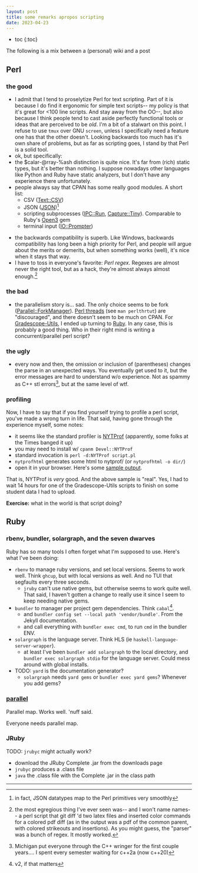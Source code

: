 ```yaml
---
layout: post
title: some remarks apropos scripting
date: 2023-04-23
---
```

- toc
{:toc}

The following is a mix between a (personal) wiki and a post

## Perl

### the good
- I admit that I tend to proselytize Perl for text scripting.
Part of it is because I do find it ergonomic for simple text scripts--
my policy is that it's great for <100 line scripts. And stay away from the OO--,
but also because I think people tend to cast aside perfectly functional tools or ideas that are perceived to be *old*.
I'm a bit of a stalwart on this point.
I refuse to use `tmux` over GNU `screen`, unless I specifically need a feature one has that the other doesn't.
Looking backwards too much has it's own share of problems,
but as far as scripting goes, I stand by that Perl is a solid tool.
- ok, but specifically:
- the $calar-@rray-%ash distinction is quite nice. It's far from (rich) static types, but it's better than nothing.
I suppose nowadays other languages like Python and Ruby have static analyzers, but I don't have any experience there unfortunately.
- people always say that CPAN has some really good modules.
A short list:
    - CSV ([Text::CSV](https://metacpan.org/pod/Text::CSV))
    - JSON ([JSON](https://metacpan.org/pod/JSON))[^2]
    - scripting subprocesses ([IPC::Run](https://metacpan.org/pod/IPC::Run), [Capture::Tiny](https://metacpan.org/pod/Capture::Tiny)).
    Comparable to Ruby's [Open3](https://docs.ruby-lang.org/en/master/Open3.html) gem
    - terminal input ([IO::Prompter](https://metacpan.org/pod/IO::Prompter))

[^2]: in fact, JSON datatypes map to the Perl primitives very smoothly
- the backwards compatibility is superb.
Like Windows, backwards compatibility has long been a high priority for Perl,
and people will argue about the merits or demerits, but when something works (well), it's nice when it stays that way.
- I have to toss in everyone's favorite: *Perl regex*.
Regexes are almost never the right tool, but as a hack, they're almost always almost enough.[^3]

[^3]: the most egregious thing I've ever seen was-- and I won't name names-- a perl script that git diff 'd two latex files and inserted color commands for a colored pdf diff (as in the output was a pdf of the common parent, with colored strikeouts and insertions). As you might guess, the "parser" was a bunch of regex. It mostly worked.

### the bad
- the parallelism story is… sad.
The only choice seems to be fork ([Parallel::ForkManager](https://metacpan.org/pod/Parallel::ForkManager)).
[Perl threads](https://metacpan.org/pod/Parallel::ForkManager) (see `man perlthrtut`) are "discouraged", and there doesn't seem to be much on CPAN.
For [Gradescope-Utils](https://github.com/eecs490/gradescope-utils), I ended up turning to [Ruby](#parallel).
In any case, this is probably a good thing.
Who in their right mind is writing a concurrent/parallel perl script?

### the ugly
- every now and then, the omission or inclusion of (parentheses) changes the parse in an unexpected ways.
You eventually get used to it, but the error messages are hard to understand w/o experience.
Not as spammy as C++ stl errors[^1], but at the same level of wtf.

[^1]: Michigan put everyone through the C++ wringer for the first couple years…. I spent every semester waiting for c++2a (now c++20)

### profiling
Now, I have to say that if you find yourself trying to profile a perl script,
you've made a wrong turn in life.
That said, having gone through the experience myself, some notes:

- it seems like the standard profiler is [NYTProf](https://metacpan.org/pod/Devel::NYTProf) (apparently, some folks at the Times banged it up)
- you may need to install w/ `cpanm Devel::NYTProf`
- standard invocation is `perl -d:NYTProf script.pl`
- `nytprofhtml` generates some html to nytprof/ (or `nytprofhtml -o dir/`)
- open it in your browser.
Here's some [sample output](/assets/nytprof/index.html).

That is, NYTProf is *very* good.
And the above sample is "real".
Yes, I had to wait 14 hours for one of the Gradescope-Utils scripts to finish on some student data I had to upload.

**Exercise:** what in the world is that script doing?

## Ruby
### rbenv, bundler, solargraph, and the seven dwarves
Ruby has so many tools I often forget what I'm supposed to use.
Here's what I've been doing:
- `rbenv` to manage ruby versions, and set local versions. Seems to work well. Think `ghcup`, but with local versions as well. And no TUI that segfaults every three seconds.
    - `jruby` can't use native gems, but otherwise seems to work quite well.
    That said, I haven't gotten a change to really use it since I seem to keep needing native gems.
- `bundler` to manager per project gem dependencies. Think `cabal`[^4].
    - and `bundler config set --local path 'vendor/bundle'`. From the Jekyll documentation.
    - and call everything with `bundler exec cmd`, to run `cmd` in the bundler ENV.
- `solargraph` is the language server. Think HLS (ie `haskell-language-server-wrapper`).
    - at least I've been `bundler add solargraph` to the local directory,
    and `bundler exec solargraph stdio` for the language server.
    Could mess around with global installs.
- TODO: `yard` is the documentation generator?
    - `solargraph` needs `yard gems` or `bundler exec yard gems`? Whenever you add gems?

[^4]: v2, if that matters

### [parallel](https://github.com/grosser/parallel)
Parallel map. Works well. 'nuff said.

Everyone needs parallel map.

### JRuby
TODO:
`jrubyc` might actually work?

- download the JRuby Complete .jar from the downloads page
- `jrubyc` produces a .class file
- `java` the .class file with the Complete .jar in the class path

---

[](https://github.com/grosser/parallel)

